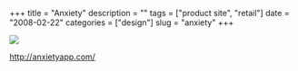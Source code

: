 +++
title = "Anxiety"
description = ""
tags = ["product site", "retail"]
date = "2008-02-22"
categories = ["design"]
slug = "anxiety"
+++


 

  <div id="screens-thumbs" class="clearfix">
    <div class="txt-center" id="design-submission"><a href="http://anxietyapp.com/"><img id='bluga-thumbnail-892' class='bluga-thumbnail large' src='/media/bluga/
wt47f2791f21494_0.jpg'/></a></div>  
  </div>   
<p><a href="http://anxietyapp.com/">http://anxietyapp.com/</a></p>




